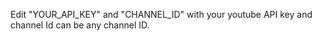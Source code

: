 Edit "YOUR_API_KEY" and "CHANNEL_ID" with your youtube API key and channel Id can be any channel ID.
